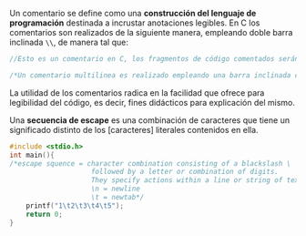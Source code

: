 Un comentario se define como una **construcción del lenguaje de programación**​ destinada a incrustar anotaciones legibles. En C los comentarios son realizados de la siguiente manera, empleando doble barra inclinada `\\`, de manera tal que:

```c
//Esto es un comentario en C, los fragmentos de código comentados serán ignorados por el compilador, es decir, no serán considerados parte del código en su ejecución

/*Un comentario multilinea es realizado empleando una barra inclinada con un asterisco, y cerrado de manera similar, lo que se contenga será de igual manera ignorado en lectura del código por parte de la maquina*/
```

La utilidad de los comentarios radica en la facilidad que ofrece para legibilidad del código, es decir, fines didácticos para explicación del mismo.

Una **secuencia de escape** es una combinación de caracteres que tiene un significado distinto de los [caracteres] literales contenidos en ella.

```c
#include <stdio.h>
int main(){
/*escape squence = character combination consisting of a blackslash \
                    followed by a letter or combination of digits.
                    They specify actions within a line or string of text
                    \n = newline
                    \t = newtab*/
    printf("1\t2\t3\t4\t5");
    return 0;
}
```